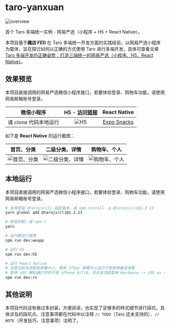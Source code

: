 # taro-yanxuan

![overview](./screenshot/overview.png)

首个 Taro 多端统一实例 - 网易严选（小程序 + H5 + React Native）。

本项目基于**趣店 FED** 在 Taro 多端统一开发方面的实践经验，以网易严选小程序为载体，旨在探讨如何以正确的方式使用 Taro 进行多端开发，具体可查看文章 [Taro 多端开发的正确姿势：打造三端统一的网易严选（小程序、H5、React Native）]()。

## 效果预览

本项目直接调用的网易严选微信小程序接口，若要体验登录、购物车功能，请使用网易邮箱账号登录。

| 微信小程序 | H5 - [访问链接](http://jsnewbee.com/taro-yanxuan/) | React Native |
| :--------: | :--------:| :--------: |
| 请 clone 代码本地运行 | ![H5](./screenshot/h5-qr-code.png) | [Expo Snacks](https://snack.expo.io/@caiminxing/taro-yanxuan) |

如下是 **React Native** 的运行截图：

| 首页、分类 | 二级分类、详情 | 购物车、个人 |
| :--------: | :--------:| :--------: |
| ![首页、分类](https://qit-team.github.io/public/images/taro-yanxuan/video-01.gif) | ![二级分类、详情](https://qit-team.github.io/public/images/taro-yanxuan/video-02.gif) | ![购物车、个人](https://qit-team.github.io/public/images/taro-yanxuan/video-03.gif) |

## 本地运行

本项目直接调用的网易严选微信小程序接口，若要体验登录、购物车功能，请使用网易邮箱账号登录。

``` bash
# 全局安装 @tarojs/cli 指定版本，或 npm install -g @tarojs/cli@1.2.13
yarn global add @tarojs/cli@1.2.13

# 安装依赖，或 npm i
yarn

# 运行微信小程序
npm run dev:weapp

# 运行 H5
npm run dev:h5

# 运行 React Native
# 注意当前未适配各屏幕大小，需用 375px 屏幕大小运行才能取得最佳效果
# 若用 iOS 模拟器打开的不是 iPhone 6/7/8，可点击顶部菜单 Hardware -> iOS xx 切换设备
npm run dev:rn
```

## 其他说明

本项目代码没有做过多封装，方便阅读，也实现了足够多的样式细节进行踩坑，具体涉及的踩坑点、注意事项都在代码中以注释 `// TODO`（Taro 还未支持的）、`// NOTE`（开发技巧、注意事项）注明了。
